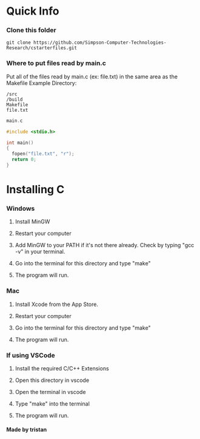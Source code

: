 # Quick Info
### Clone this folder
`git clone https://github.com/Simpson-Computer-Technologies-Research/cstarterfiles.git`

### Where to put files read by main.c
Put all of the files read by main.c (ex: file.txt) in the same area as the Makefile
Example Directory:
```
/src
/build
Makefile
file.txt
```

```c
main.c

#include <stdio.h>

int main()
{
  fopen("file.txt", "r");
  return 0;
}
```

# Installing C
### Windows

1. Install MinGW

2. Restart your computer

3. Add MinGW to your PATH if it's not there already. Check by typing "gcc -v" in your terminal.

4. Go into the terminal for this directory and type "make"

5. The program will run.


### Mac

1. Install Xcode from the App Store.

2. Restart your computer

4. Go into the terminal for this directory and type "make"

5. The program will run.


### If using VSCode

1. Install the required C/C++ Extensions

2. Open this directory in vscode

3. Open the terminal in vscode

4. Type "make" into the terminal

5. The program will run.

#### Made by tristan
